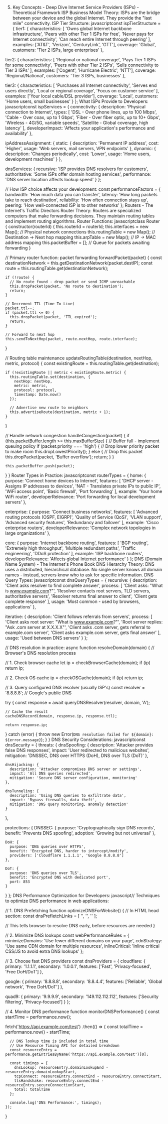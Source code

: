 5. Key Concepts - Deep Dive
Internet Service Providers (ISPs) - Theoretical Framework
ISP Business Model Theory:
ISPs are the bridge between your device and the global Internet. They provide the "last mile" connectivity.
ISP Tier Structure:
javascriptconst ispTierStructure = {
  tier1: {
    characteristics: [
      'Owns global Internet backbone infrastructure',
      'Peers with other Tier 1 ISPs for free',
      'Never pays for Internet connectivity',
      'Can reach entire Internet through peering'
    ],
    examples: ['AT&T', 'Verizon', 'CenturyLink', 'GTT'],
    coverage: 'Global',
    customers: 'Tier 2 ISPs, large enterprises'
  },
  
  tier2: {
    characteristics: [
      'Regional or national coverage',
      'Pays Tier 1 ISPs for some connectivity',
      'Peers with other Tier 2 ISPs',
      'Sells connectivity to Tier 3 ISPs'
    ],
    examples: ['Cogent', 'Hurricane Electric', 'NTT'],
    coverage: 'Regional/National', 
    customers: 'Tier 3 ISPs, businesses'
  },
  
  tier3: {
    characteristics: [
      'Purchases all Internet connectivity',
      'Serves end users directly',
      'Local or regional coverage',
      'Focus on customer service'
    ],
    examples: ['Your local cable/DSL provider'],
    coverage: 'Local',
    customers: 'Home users, small businesses'
  }
};
What ISPs Provide to Developers:
javascriptconst ispServices = {
  connectivity: {
    description: 'Physical connection to Internet',
    types: [
      'DSL - Over phone lines, up to 100 Mbps',
      'Cable - Over coax, up to 1 Gbps', 
      'Fiber - Over fiber optic, up to 10+ Gbps',
      'Wireless - 4G/5G, variable speeds',
      'Satellite - Global coverage, high latency'
    ],
    developerImpact: 'Affects your application\'s performance and availability'
  },
  
  ipAddressAssignment: {
    static: {
      description: 'Permanent IP address',
      cost: 'Higher',
      usage: 'Web servers, mail servers, VPN endpoints'
    },
    dynamic: {
      description: 'Changes periodically',
      cost: 'Lower',
      usage: 'Home users, development machines'
    }
  },
  
  dnsServices: {
    recursive: 'ISP provides DNS resolvers for customers',
    authoritative: 'Some ISPs offer domain hosting services',
    performance: 'DNS server location affects lookup speed'
  }
};

// How ISP choice affects your development:
const performanceFactors = {
  bandwidth: 'How much data you can transfer',
  latency: 'How long packets take to reach destination', 
  reliability: 'How often connection stays up',
  peering: 'How well-connected ISP is to other networks'
};
Routers - The Internet's Traffic Directors
Router Theory:
Routers are specialized computers that make forwarding decisions. They maintain routing tables and implement routing algorithms.
Router Functions:
javascriptclass Router {
  constructor(routerId) {
    this.routerId = routerId;
    this.interfaces = new Map();     // Physical network connections
    this.routingTable = new Map();   // Destination -> Next hop mapping
    this.arpTable = new Map();       // IP -> MAC address mapping
    this.packetBuffer = [];          // Queue for packets awaiting forwarding
  }
  
  // Primary router function: packet forwarding
  forwardPacket(packet) {
    const destinationNetwork = this.getDestinationNetwork(packet.destIP);
    const route = this.routingTable.get(destinationNetwork);
    
    if (!route) {
      // No route found - drop packet or send ICMP unreachable
      this.dropPacket(packet, 'No route to destination');
      return;
    }
    
    // Decrement TTL (Time To Live)
    packet.ttl--;
    if (packet.ttl <= 0) {
      this.dropPacket(packet, 'TTL expired');
      return;
    }
    
    // Forward to next hop
    this.sendToNextHop(packet, route.nextHop, route.interface);
  }
  
  // Routing table maintenance
  updateRoutingTable(destination, nextHop, metric, protocol) {
    const existingRoute = this.routingTable.get(destination);
    
    if (!existingRoute || metric < existingRoute.metric) {
      this.routingTable.set(destination, {
        nextHop: nextHop,
        metric: metric,
        protocol: protocol,
        timestamp: Date.now()
      });
      
      // Advertise new route to neighbors
      this.advertiseRoute(destination, metric + 1);
    }
  }
  
  // Handle network congestion
  handleCongestion(packet) {
    if (this.packetBuffer.length >= this.maxBufferSize) {
      // Buffer full - implement queuing policy
      if (packet.priority === 'high') {
        // Drop lower priority packet to make room
        this.dropLowestPriority();
      } else {
        // Drop this packet
        this.dropPacket(packet, 'Buffer overflow');
        return;
      }
    }
    
    this.packetBuffer.push(packet);
  }
}
Router Types in Practice:
javascriptconst routerTypes = {
  home: {
    purpose: 'Connect home devices to Internet',
    features: [
      'DHCP server - Assigns IP addresses to devices',
      'NAT - Translates private IPs to public IP',
      'WiFi access point',
      'Basic firewall',
      'Port forwarding'
    ],
    example: 'Your home WiFi router',
    developerRelevance: 'Port forwarding for local development servers'
  },
  
  enterprise: {
    purpose: 'Connect business networks',
    features: [
      'Advanced routing protocols (OSPF, EIGRP)',
      'Quality of Service (QoS)',
      'VLAN support',
      'Advanced security features',
      'Redundancy and failover'
    ],
    example: 'Cisco enterprise routers',
    developerRelevance: 'Complex network topologies in large organizations'
  },
  
  core: {
    purpose: 'Internet backbone routing',
    features: [
      'BGP routing',
      'Extremely high throughput',
      'Multiple redundant paths',
      'Traffic engineering',
      'DDoS protection'
    ],
    example: 'ISP backbone routers',
    developerRelevance: 'Affects global Internet performance'
  }
};
DNS (Domain Name System) - The Internet's Phone Book
DNS Hierarchy Theory:
DNS uses a distributed, hierarchical database. No single server knows all domain names - instead, servers know who to ask for specific information.
DNS Query Types:
javascriptconst dnsQueryTypes = {
  recursive: {
    description: 'Client asks resolver to find complete answer',
    process: [
      'Client asks: "What is www.example.com?"',
      'Resolver contacts root servers, TLD servers, authoritative servers',
      'Resolver returns final answer to client',
      'Client gets complete response'
    ],
    usage: 'Most common - used by browsers, applications'
  },
  
  iterative: {
    description: 'Client follows referrals from servers',
    process: [
      'Client asks root server: "What is www.example.com?"',
      'Root server replies: "Ask .com server at X.X.X.X"',
      'Client asks .com server, gets referral to example.com server',
      'Client asks example.com server, gets final answer'
    ],
    usage: 'Used between DNS servers'
  }
};

// DNS resolution in practice:
async function resolveDomain(domain) {
  // Browser's DNS resolution process
  
  // 1. Check browser cache
  let ip = checkBrowserCache(domain);
  if (ip) return ip;
  
  // 2. Check OS cache
  ip = checkOSCache(domain);
  if (ip) return ip;
  
  // 3. Query configured DNS resolver (usually ISP's)
  const resolver = '8.8.8.8'; // Google's public DNS
  
  try {
    const response = await queryDNSResolver(resolver, domain, 'A');
    
    // Cache the result
    cacheDNSRecord(domain, response.ip, response.ttl);
    
    return response.ip;
  } catch (error) {
    throw new Error(`DNS resolution failed for ${domain}: ${error.message}`);
  }
}
DNS Security Considerations:
javascriptconst dnsSecurity = {
  threats: {
    dnsSpoofing: {
      description: 'Attacker provides false DNS responses',
      impact: 'User redirected to malicious websites',
      mitigation: 'DNSSEC, DNS over HTTPS (DoH), DNS over TLS (DoT)'
    },
    
    dnsHijacking: {
      description: 'Attacker compromises DNS server or settings',
      impact: 'All DNS queries redirected',  
      mitigation: 'Secure DNS server configuration, monitoring'
    },
    
    dnsTunneling: {
      description: 'Using DNS queries to exfiltrate data',
      impact: 'Bypass firewalls, data theft',
      mitigation: 'DNS query monitoring, anomaly detection'
    }
  },
  
  protections: {
    DNSSEC: {
      purpose: 'Cryptographically sign DNS records',
      benefit: 'Prevents DNS spoofing',
      adoption: 'Growing but not universal'
    },
    
    DoH: {
      purpose: 'DNS queries over HTTPS',
      benefit: 'Encrypted DNS, harder to intercept/modify',
      providers: ['Cloudflare 1.1.1.1', 'Google 8.8.8.8']
    },
    
    DoT: {
      purpose: 'DNS queries over TLS',
      benefit: 'Encrypted DNS with dedicated port',
      port: 853
    }
  }
};
DNS Performance Optimization for Developers:
javascript// Techniques to optimize DNS performance in web applications:

// 1. DNS Prefetching
function optimizeDNSForWebsite() {
  // In HTML head section:
  const dnsPrefletchLinks = [
    '<link rel="dns-prefetch" href="//api.example.com">',
    '<link rel="dns-prefetch" href="//cdn.example.com">',
    '<link rel="dns-prefetch" href="//fonts.googleapis.com">'
  ];
  
  // This tells browser to resolve DNS early, before resources are needed
}

// 2. Minimize DNS lookups
const webPerformanceRules = {
  minimizeDomains: 'Use fewer different domains on your page',
  cdnStrategy: 'Use same CDN domain for multiple resources',
  inlineCritical: 'Inline critical CSS/JS to avoid extra DNS lookups'
};

// 3. Choose fast DNS providers
const dnsProviders = {
  cloudflare: {
    primary: '1.1.1.1',
    secondary: '1.0.0.1',
    features: ['Fast', 'Privacy-focused', 'Free DoH/DoT']
  },
  
  google: {
    primary: '8.8.8.8',
    secondary: '8.8.4.4', 
    features: ['Reliable', 'Global network', 'Free DoH/DoT']
  },
  
  quad9: {
    primary: '9.9.9.9',
    secondary: '149.112.112.112',
    features: ['Security filtering', 'Privacy-focused']
  }
};

// 4. Monitor DNS performance
function monitorDNSPerformance() {
  const startTime = performance.now();
  
  fetch('https://api.example.com/test')
    .then(() => {
      const totalTime = performance.now() - startTime;
      
      // DNS lookup time is included in total time
      // Use Resource Timing API for detailed breakdown
      const resourceEntry = performance.getEntriesByName('https://api.example.com/test')[0];
      
      const timings = {
        dnsLookup: resourceEntry.domainLookupEnd - resourceEntry.domainLookupStart,
        tcpConnect: resourceEntry.connectEnd - resourceEntry.connectStart,
        tlsHandshake: resourceEntry.connectEnd - resourceEntry.secureConnectionStart,
        total: totalTime
      };
      
      console.log('DNS Performance:', timings);
    });
}
